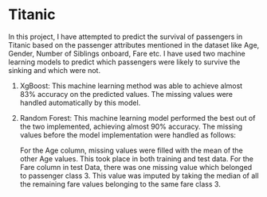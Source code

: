 # Titanic

In this project, I have attempted to predict the survival of passengers in Titanic based on the passenger attributes mentioned in the 
dataset like Age, Gender, Number of Siblings onboard, Fare etc. I have used two machine learning models to predict which passengers were 
likely to survive the sinking and which were not.

1. XgBoost:
   This machine learning method was able to achieve almost 83% accuracy on the predicted values. The missing values were handled
   automatically by this model.
   
2. Random Forest:
   This machine learning model performed the best out of the two implemented, achieving almost 90% accuracy. The missing values before the
   model implementation were handled as follows:
   
   For the Age column, missing values were filled with the mean of the other Age values. This took place in both training and test data.
   For the Fare column in test Data, there was one missing value which belonged to passenger class 3. This value was imputed by taking the
   median of all the remaining fare values belonging to the same fare class 3.
